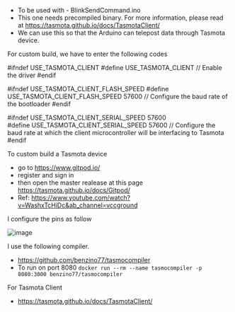 - To be used with - BlinkSendCommand.ino
- This one needs precompiled binary. For more information, please read at https://tasmota.github.io/docs/TasmotaClient/
- We can use this so that the Arduino can telepost data through Tasmota device.

For custom build, we have to enter the following codes



#ifndef USE_TASMOTA_CLIENT
#define USE_TASMOTA_CLIENT    // Enable the driver
#endif

#ifndef USE_TASMOTA_CLIENT_FLASH_SPEED
#define USE_TASMOTA_CLIENT_FLASH_SPEED 57600    // Configure the baud rate of the bootloader
#endif

#ifndef USE_TASMOTA_CLIENT_SERIAL_SPEED 57600  
#define USE_TASMOTA_CLIENT_SERIAL_SPEED 57600    // Configure the baud rate at which the client microcontroller will be interfacing to Tasmota
#endif



To custom build a Tasmota device 

- go to https://www.gitpod.io/
- register and sign in
- then open the master realease at this page https://tasmota.github.io/docs/Gitpod/
- Ref: https://www.youtube.com/watch?v=WashxTcHiDc&ab_channel=vccground

I configure the pins as follow

![image](https://user-images.githubusercontent.com/16104631/229974012-f212ec57-3858-4f39-a7fa-7a4fe7cc5fc1.png)

I use the following compiler.

- https://github.com/benzino77/tasmocompiler
- To run on port 8080 ```docker run --rm --name tasmocompiler -p 8080:3000 benzino77/tasmocompiler```

For Tasmota Client

- https://tasmota.github.io/docs/TasmotaClient/
